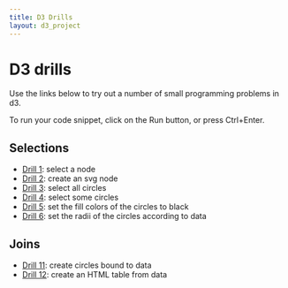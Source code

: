 ```yaml
---
title: D3 Drills
layout: d3_project
---
```


# D3 drills

Use the links below to try out a number of small programming problems
in d3.

To run your code snippet, click on the Run button, or press Ctrl+Enter.

## Selections

* [Drill 1](drill1.html): select a node
* [Drill 2](drill2.html): create an svg node
* [Drill 3](drill3.html): select all circles
* [Drill 4](drill4.html): select some circles
* [Drill 5](drill5.html): set the fill colors of the circles to black
* [Drill 6](drill6.html): set the radii of the circles according to data

## Joins

* [Drill 11](drill11.html): create circles bound to data
* [Drill 12](drill12.html): create an HTML table from data
